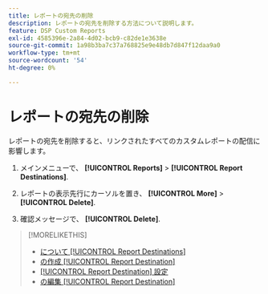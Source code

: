 ```yaml
---
title: レポートの宛先の削除
description: レポートの宛先を削除する方法について説明します。
feature: DSP Custom Reports
exl-id: 4585396e-2a84-4d02-bcb9-c82de1e3638e
source-git-commit: 1a98b3ba7c37a768825e9e48db7d847f12daa9a0
workflow-type: tm+mt
source-wordcount: '54'
ht-degree: 0%

---
```


# レポートの宛先の削除

レポートの宛先を削除すると、リンクされたすべてのカスタムレポートの配信に影響します。

1. メインメニューで、 **[!UICONTROL Reports]** > **[!UICONTROL Report Destinations]**.

1. レポートの表示先行にカーソルを置き、 **[!UICONTROL More]** > **[!UICONTROL Delete]**.

1. 確認メッセージで、 **[!UICONTROL Delete]**.

>[!MORELIKETHIS]
>
>* [について [!UICONTROL Report Destinations]](/help/dsp/reports/report-destinations/report-destination-about.md)
>* [の作成 [!UICONTROL Report Destination]](/help/dsp/reports/report-destinations/report-destination-create.md)
>* [[!UICONTROL Report Destination] 設定](/help/dsp/reports/report-destinations/report-destination-settings.md)
>* [の編集 [!UICONTROL Report Destination]](/help/dsp/reports/report-destinations/report-destination-edit.md)

